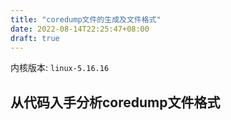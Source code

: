 ```yaml
---
title: "coredump文件的生成及文件格式"
date: 2022-08-14T22:25:47+08:00
draft: true
---
```


内核版本: `linux-5.16.16`

## 从代码入手分析coredump文件格式



